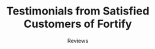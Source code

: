 ---
meta_title: "Reviews"
title: "Testimonials from Satisfied Customers of Fortify"
subtitle: "Reviews"
description: "Your Trusted Partner in Data Protection with Cutting-Edge Solutions for Comprehensive Data Security."
---